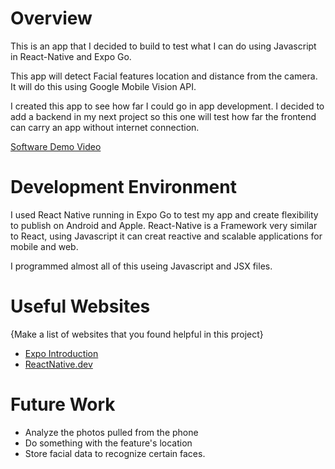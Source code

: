 # Overview

This is an app that I decided to build to test what I can do using Javascript in React-Native and Expo Go.

This app will detect Facial features location and distance from the camera. It will do this using Google Mobile Vision API.

I created this app to see how far I could go in app development. I decided to add a backend in my next project so this one will test how far the frontend can carry an app without internet connection. 

[Software Demo Video](https://youtu.be/usvib5q5QTY)

# Development Environment

I used React Native running in Expo Go to test my app and create flexibility to publish on Android and Apple. React-Native is a Framework very similar to React, using Javascript it can creat reactive and scalable applications for mobile and web.

I programmed almost all of this useing Javascript and JSX files. 

# Useful Websites

{Make a list of websites that you found helpful in this project}
* [Expo Introduction](https://docs.expo.dev/tutorial/introduction/)
* [ReactNative.dev](https://reactnative.dev/docs/tutorial)

# Future Work

* Analyze the photos pulled from the phone
* Do something with the feature's location
* Store facial data to recognize certain faces.